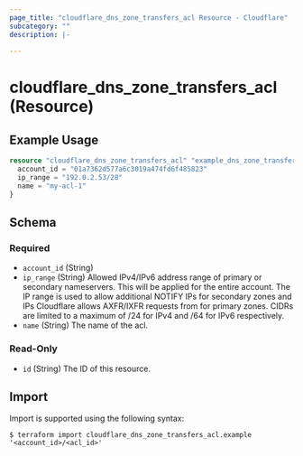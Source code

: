 ```yaml
---
page_title: "cloudflare_dns_zone_transfers_acl Resource - Cloudflare"
subcategory: ""
description: |-
  
---
```


# cloudflare_dns_zone_transfers_acl (Resource)



## Example Usage

```terraform
resource "cloudflare_dns_zone_transfers_acl" "example_dns_zone_transfers_acl" {
  account_id = "01a7362d577a6c3019a474fd6f485823"
  ip_range = "192.0.2.53/28"
  name = "my-acl-1"
}
```

<!-- schema generated by tfplugindocs -->
## Schema

### Required

- `account_id` (String)
- `ip_range` (String) Allowed IPv4/IPv6 address range of primary or secondary nameservers. This will be applied for the entire account. The IP range is used to allow additional NOTIFY IPs for secondary zones and IPs Cloudflare allows AXFR/IXFR requests from for primary zones. CIDRs are limited to a maximum of /24 for IPv4 and /64 for IPv6 respectively.
- `name` (String) The name of the acl.

### Read-Only

- `id` (String) The ID of this resource.

## Import

Import is supported using the following syntax:

```shell
$ terraform import cloudflare_dns_zone_transfers_acl.example '<account_id>/<acl_id>'
```
